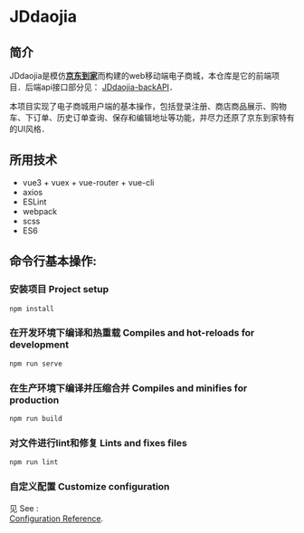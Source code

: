 # JDdaojia

## 简介

JDdaojia是模仿[**京东到家**](http://www.jddj.com/#/)而构建的web移动端电子商城，本仓库是它的前端项目．后端api接口部分见： [JDdaojia-backAPI](https://github.com/Mingeax/JDdaojia-backAPI)．

本项目实现了电子商城用户端的基本操作，包括登录注册、商店商品展示、购物车、下订单、历史订单查询、保存和编辑地址等功能，并尽力还原了京东到家特有的UI风格．

## 所用技术
+ vue3 + vuex + vue-router + vue-cli
+ axios
+ ESLint
+ webpack
+ scss
+ ES6

## 命令行基本操作:
### 安装项目 Project setup
```
npm install
```

### 在开发环境下编译和热重载 Compiles and hot-reloads for development
```
npm run serve
```

### 在生产环境下编译并压缩合并 Compiles and minifies for production
```
npm run build
```

### 对文件进行lint和修复 Lints and fixes files
```
npm run lint
```

### 自定义配置 Customize configuration
见 See : <br/>[Configuration Reference](https://cli.vuejs.org/config/).
